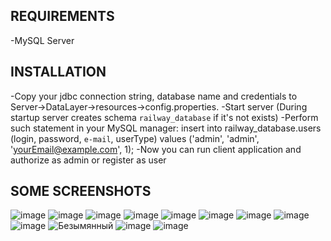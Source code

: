 REQUIREMENTS
------------
-MySQL Server


INSTALLATION
------------
-Copy your jdbc connection string, database name and credentials to Server->DataLayer->resources->config.properties.
-Start server (During startup server creates schema `railway_database` if it's not exists)
-Perform such statement in your MySQL manager:
insert into railway_database.users (login, password, `e-mail`, userType) values ('admin', 'admin', 'yourEmail@example.com', 1);
-Now you can run client application and authorize as admin or register as user

SOME SCREENSHOTS
----------------
![image](https://user-images.githubusercontent.com/93078951/203259767-2f8d9c24-3dc9-4a21-8ef8-4ea5748f104b.png)
![image](https://user-images.githubusercontent.com/93078951/203259869-1d3715bd-5bed-46e3-95af-78201674dc94.png)
![image](https://user-images.githubusercontent.com/93078951/203259999-41015450-18ec-4b70-8e13-26a1a1ed9ca5.png)
![image](https://user-images.githubusercontent.com/93078951/203262981-d9d95e34-9737-4861-b121-986221faf827.png)
![image](https://user-images.githubusercontent.com/93078951/203260081-05385bed-dda9-4c5f-9b38-0f3af02d044c.png)
![image](https://user-images.githubusercontent.com/93078951/203261614-def27b65-993e-4084-b606-aae6fad4fc9d.png)
![image](https://user-images.githubusercontent.com/93078951/203261673-a241dfbe-f887-4b28-832e-49cb64adfa4c.png)
![image](https://user-images.githubusercontent.com/93078951/203261723-efe80d96-8ede-4765-9330-1cc59deeea4e.png)
![image](https://user-images.githubusercontent.com/93078951/203261808-59592f6d-0a09-47b2-ba34-3aea4015a7c4.png)
![Безымянный](https://user-images.githubusercontent.com/93078951/203262626-769e364d-7a99-4d08-944a-aec17adbd0f6.png)
![image](https://user-images.githubusercontent.com/93078951/203262724-b1378970-56e9-426e-b844-78946683dc4a.png)
![image](https://user-images.githubusercontent.com/93078951/203262842-338999dc-3e27-4043-b2fa-24e712901671.png)
